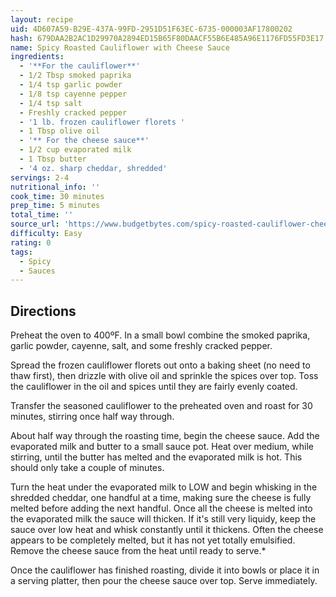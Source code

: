 ```yaml
---
layout: recipe
uid: 4D607A59-B29E-437A-99FD-2951D51F63EC-6735-000003AF17800202
hash: 679DAA2B2AC1D29970A2894ED15B65F80DAACF55B6E485A96E1176FD55FD3E17
name: Spicy Roasted Cauliflower with Cheese Sauce
ingredients:
  - '**For the cauliflower**'
  - 1/2 Tbsp smoked paprika
  - 1/4 tsp garlic powder
  - 1/8 tsp cayenne pepper
  - 1/4 tsp salt
  - Freshly cracked pepper
  - '1 lb. frozen cauliflower florets '
  - 1 Tbsp olive oil
  - '** For the cheese sauce**'
  - 1/2 cup evaporated milk
  - 1 Tbsp butter
  - '4 oz. sharp cheddar, shredded'
servings: 2-4
nutritional_info: ''
cook_time: 30 minutes
prep_time: 5 minutes
total_time: ''
source_url: 'https://www.budgetbytes.com/spicy-roasted-cauliflower-cheese-sauce/'
difficulty: Easy
rating: 0
tags:
  - Spicy
  - Sauces
---
```


## Directions

Preheat the oven to 400ºF. In a small bowl combine the smoked paprika, garlic powder, cayenne, salt, and some freshly cracked pepper.

Spread the frozen cauliflower florets out onto a baking sheet (no need to thaw first), then drizzle with olive oil and sprinkle the spices over top. Toss the cauliflower in the oil and spices until they are fairly evenly coated.

Transfer the seasoned cauliflower to the preheated oven and roast for 30 minutes, stirring once half way through.

About half way through the roasting time, begin the cheese sauce. Add the evaporated milk and butter to a small sauce pot. Heat over medium, while stirring, until the butter has melted and the evaporated milk is hot. This should only take a couple of minutes.

Turn the heat under the evaporated milk to LOW and begin whisking in the shredded cheddar, one handful at a time, making sure the cheese is fully melted before adding the next handful. Once all the cheese is melted into the evaporated milk the sauce will thicken. If it's still very liquidy, keep the sauce over low heat and whisk constantly until it thickens. Often the cheese appears to be completely melted, but it has not yet totally emulsified. Remove the cheese sauce from the heat until ready to serve.*

Once the cauliflower has finished roasting, divide it into bowls or place it in a serving platter, then pour the cheese sauce over top. Serve immediately.
